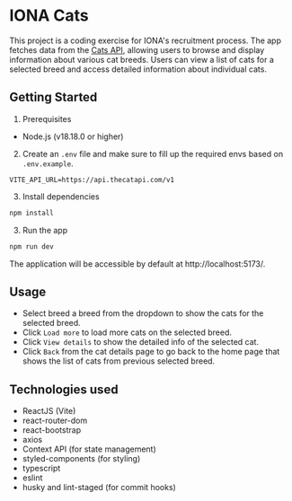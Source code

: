 # IONA Cats

This project is a coding exercise for IONA's recruitment process. The app fetches data from the [Cats API](https://thecatapi.com/), allowing users to browse and display information about various cat breeds. Users can view a list of cats for a selected breed and access detailed information about individual cats.

## Getting Started

1. Prerequisites

- Node.js (v18.18.0 or higher)

2. Create an `.env` file and make sure to fill up the required envs based on `.env.example`.

```
VITE_API_URL=https://api.thecatapi.com/v1
```

3. Install dependencies

```bash
npm install
```

3. Run the app

```bash
npm run dev
```

The application will be accessible by default at http://localhost:5173/.

## Usage

- Select breed a breed from the dropdown to show the cats for the selected breed.
- Click `Load more` to load more cats on the selected breed.
- Click `View details` to show the detailed info of the selected cat.
- Click `Back` from the cat details page to go back to the home page that shows the list of cats from previous selected breed.

## Technologies used

- ReactJS (Vite)
- react-router-dom
- react-bootstrap
- axios
- Context API (for state management)
- styled-components (for styling)
- typescript
- eslint
- husky and lint-staged (for commit hooks)
